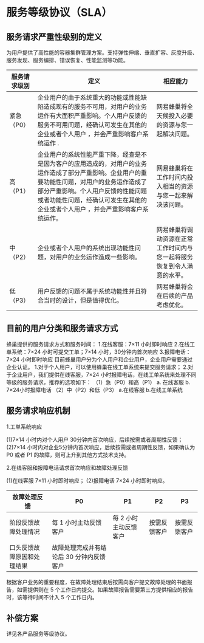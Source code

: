 # 服务等级协议（SLA）

## 服务请求严重性级别的定义

为用户提供了高性能的容器集群管理方案。支持弹性伸缩、垂直扩容、灰度升级、服务发现、服务编排、错误恢复、性能监测等功能。	

|服务请求级别	|定义 	|相应能力|
|---------------|-------|--------|
|紧急（P0）	|企业用户的由于系统重大的功能或性能缺陷造成现有的服务不可用，对用户的业务运作有大面积严重影响。个人用户反馈的服务不可用问题，经确认可发生在其他的企业或者个人用户 ，并会严重影响客户系统运作 .|网易蜂巢将全天候投入必要的资源与您一起解决问题。|
|高（P1）|	企业用户的系统性能严重下降，经查是不是因为客户的应用造成的，对用户的业务运作造成了部分严重影响。企业用户的重要功能性问题，对用户的业务运作造成了部分严重影响。个人用户反馈的性能问题或者功能性问题，经确认可发生在其他的企业或者个人用户 ，并会严重影响客户系统运作。	|网易蜂巢将在工作时间内投入相当的资源与您一起来解决该问题。|
|中（P2） |	企业或者个人用户的系统出现功能性问题，对用户的业务运作造成一些影响。	|网易蜂巢将调动资源在正常工作时间内与您一起将服务恢复到令人满意的水平。|
|低（P3） |	用户反馈的问题不属于系统功能性并且符合当时的设计，但是值得优化。|	网易蜂巢将会在后续的产品考虑优化。|


## 目前的用户分类和服务请求方式

蜂巢提供的服务请求方式和服务时间：
1.在线客服：7×11 小时即时响应
2.在线工单系统：7×24 小时可提交工单；7×14 小时，30分钟内首次响应
3.报障电话：7×24 小时即时响应
目前蜂巢用户分为个人用户和企业用户，企业用户需要通过企业认证。
1.对于个人用户，可以使用蜂巢在线工单系统来提交服务请求；
2.对于企业用户，我们提供在线客服，7×24 小时报障电话，在线工单系统来处理不同等级的服务请求，推荐的选项如下：
（1）急（P0）和高（P1）
a. 在线客服
b. 7×24小时报障电话
（2）中（P2）和低（P3）
a.在线客服
b.在线工单系统

## 服务请求响应机制

1.工单系统响应

(1)7×14 小时内对个人用户 30分钟内首次响应，后续按需或者周期性反馈；
(2)7×14 小时内对企业5分钟内首次响应，后续按需或者周期性反馈，如果确认为 P0 或者 P1 的故障，则可上升到其他方式技术支持。

2.在线客服和报障电话请求首次响应和故障处理反馈

(1)在线客服 7×11 小时即时响应；
(2)报障电话 7×24 小时即时响应。

|故障处理反馈|	P0	|P1|	P2|	P3|
|------------|------|--|------|---|
|阶段反馈故障处理情况|	每 1 小时主动反馈客户	|每 2 小时主动反馈客户	|按需反馈客户|	按需反馈客户|
|口头反馈故障原因和处理结果|	故障处理完成并有结论后 30 分钟内反馈客户	|		


根据客户业务的重要程度，在故障处理结束后按需向客户提交故障处理的书面报告，如需提供则在 5 个工作日内提交。如果故障报告需要第三方提供相应的报告时，该等待时间不计入 5 个工作日内。

## 补偿方案

详见各产品服务等级协议。














